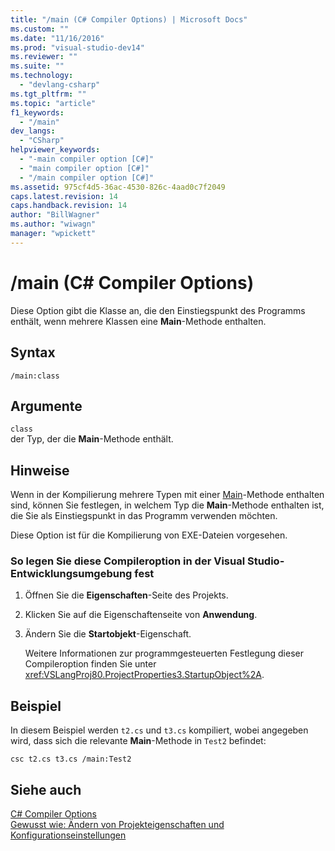 ```yaml
---
title: "/main (C# Compiler Options) | Microsoft Docs"
ms.custom: ""
ms.date: "11/16/2016"
ms.prod: "visual-studio-dev14"
ms.reviewer: ""
ms.suite: ""
ms.technology: 
  - "devlang-csharp"
ms.tgt_pltfrm: ""
ms.topic: "article"
f1_keywords: 
  - "/main"
dev_langs: 
  - "CSharp"
helpviewer_keywords: 
  - "-main compiler option [C#]"
  - "main compiler option [C#]"
  - "/main compiler option [C#]"
ms.assetid: 975cf4d5-36ac-4530-826c-4aad0c7f2049
caps.latest.revision: 14
caps.handback.revision: 14
author: "BillWagner"
ms.author: "wiwagn"
manager: "wpickett"
---
```

# /main (C# Compiler Options)
Diese Option gibt die Klasse an, die den Einstiegspunkt des Programms enthält, wenn mehrere Klassen eine **Main**\-Methode enthalten.  
  
## Syntax  
  
```  
/main:class  
```  
  
## Argumente  
 `class`  
 der Typ, der die **Main**\-Methode enthält.  
  
## Hinweise  
 Wenn in der Kompilierung mehrere Typen mit einer [Main](../../../csharp/programming-guide/main-and-command-args/main-and-command-line-arguments.md)\-Methode enthalten sind, können Sie festlegen, in welchem Typ die **Main**\-Methode enthalten ist, die Sie als Einstiegspunkt in das Programm verwenden möchten.  
  
 Diese Option ist für die Kompilierung von EXE\-Dateien vorgesehen.  
  
### So legen Sie diese Compileroption in der Visual Studio\-Entwicklungsumgebung fest  
  
1.  Öffnen Sie die **Eigenschaften**\-Seite des Projekts.  
  
2.  Klicken Sie auf die Eigenschaftenseite von **Anwendung**.  
  
3.  Ändern Sie die **Startobjekt**\-Eigenschaft.  
  
     Weitere Informationen zur programmgesteuerten Festlegung dieser Compileroption finden Sie unter <xref:VSLangProj80.ProjectProperties3.StartupObject%2A>.  
  
## Beispiel  
 In diesem Beispiel werden `t2.cs` und `t3.cs` kompiliert, wobei angegeben wird, dass sich die relevante **Main**\-Methode in `Test2` befindet:  
  
```  
csc t2.cs t3.cs /main:Test2  
```  
  
## Siehe auch  
 [C\# Compiler Options](../../../csharp/language-reference/compiler-options/index.md)   
 [Gewusst wie: Ändern von Projekteigenschaften und Konfigurationseinstellungen](http://msdn.microsoft.com/de-de/e7184bc5-2f2b-4b4f-aa9a-3ecfcbc48b67)